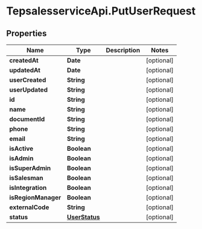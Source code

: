 # TepsalesserviceApi.PutUserRequest

## Properties
Name | Type | Description | Notes
------------ | ------------- | ------------- | -------------
**createdAt** | **Date** |  | [optional] 
**updatedAt** | **Date** |  | [optional] 
**userCreated** | **String** |  | [optional] 
**userUpdated** | **String** |  | [optional] 
**id** | **String** |  | [optional] 
**name** | **String** |  | [optional] 
**documentId** | **String** |  | [optional] 
**phone** | **String** |  | [optional] 
**email** | **String** |  | [optional] 
**isActive** | **Boolean** |  | [optional] 
**isAdmin** | **Boolean** |  | [optional] 
**isSuperAdmin** | **Boolean** |  | [optional] 
**isSalesman** | **Boolean** |  | [optional] 
**isIntegration** | **Boolean** |  | [optional] 
**isRegionManager** | **Boolean** |  | [optional] 
**externalCode** | **String** |  | [optional] 
**status** | [**UserStatus**](UserStatus.md) |  | [optional] 
